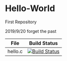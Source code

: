 # Hello-World
First Repository

2019/9/20 forget the past 

File|Build Status
---|---
   hello.c|[![Build Status](https://travis-ci.com/kitsch2019/Hello-World.svg?branch=master)](https://travis-ci.com/kitsch2019/Hello-World)
